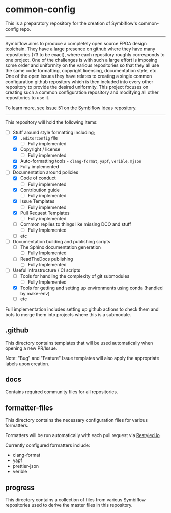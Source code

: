 # common-config

This is a preparatory repository for the creation of Symbiflow's common-config repo.

---

Symbiflow aims to produce a completely open source FPGA design toolchain.  They have a large presence on github where they have many repositories (73 to be exact), where each repository roughly corresponds to one project.  One of the challenges is with such a large effort is imposing some order and uniformity on the various repositories so that they all use the same code formatting, copyright licensing, documentation style, etc.  One of the open issues they have relates to creating a single common configuration github repository which is then included into every other repository to provide the desired uniformity.  This project focuses on creating such a common configuration repository and modifying all other repositories to use it.

To learn more, see [Issue 51](https://github.com/SymbiFlow/ideas/issues/51) on the Symbiflow Ideas repository.

---

This repository will hold the following items:

* [ ] Stuff around style formatting including;
  * [x] `.editorconfig` file 
    * [ ] Fully implemented
  * [x] Copyright / license
    * [ ] Fully implemented
  * [x]  Auto-formatting tools - `clang-format`, `yapf`, `verible`, `mjson`
    * [x] Fully implemented
* [ ] Documentation around policies
  * [x] Code of conduct
    * [ ] Fully implemented
  * [x] Contribution guide
    * [ ] Fully implemented
  * [x] Issue Templates
    * [ ] Fully implemented
  * [x] Pull Request Templates
    * [ ] Fully implemented
  * [ ] Common replies to things like missing DCO and stuff
    * [ ] Fully Implemented
  * [ ] etc
* [ ] Documentation building and publishing scripts
  * [ ] The Sphinx documentation generation
    * [ ] Fully Implemented
  * [ ] ReadTheDocs publishing
    * [ ] Fully Implemented
* [ ] Useful infrastructure / CI scripts
  * [ ] Tools for handling the complexity of git submodules
    * [ ] Fully Implemented
  * [x] Tools for getting and setting up environments using conda (handled by make-env)
  * [ ] etc

Full implementation includes setting up github actions to check them and bots to merge them into projects where this is a submodule.

## .github

This directory contains templates that will be used automatically when opening a new PR/Issue.

Note: "Bug" and "Feature" Issue templates will also apply the appropriate labels upon creation.

## docs

Contains required community files for all repositories.

## formatter-files

This directory contains the necessary configuration files for various formatters.

Formatters will be run automatically with each pull request via [Restyled.io](https://restyled.io/)

Currently configured formatters include:
- clang-format
- yapf
- prettier-json
- verible

## progress

This directory contains a collection of files from various Symbiflow repositories used to derive the master files in this repository.
